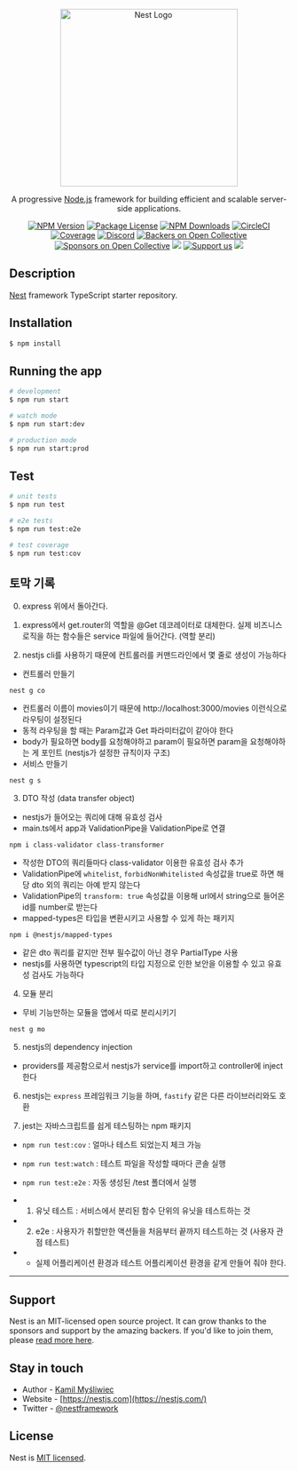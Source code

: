 <p align="center">
  <a href="http://nestjs.com/" target="blank"><img src="https://nestjs.com/img/logo_text.svg" width="320" alt="Nest Logo" /></a>
</p>

[circleci-image]: https://img.shields.io/circleci/build/github/nestjs/nest/master?token=abc123def456
[circleci-url]: https://circleci.com/gh/nestjs/nest

  <p align="center">A progressive <a href="http://nodejs.org" target="_blank">Node.js</a> framework for building efficient and scalable server-side applications.</p>
    <p align="center">
<a href="https://www.npmjs.com/~nestjscore" target="_blank"><img src="https://img.shields.io/npm/v/@nestjs/core.svg" alt="NPM Version" /></a>
<a href="https://www.npmjs.com/~nestjscore" target="_blank"><img src="https://img.shields.io/npm/l/@nestjs/core.svg" alt="Package License" /></a>
<a href="https://www.npmjs.com/~nestjscore" target="_blank"><img src="https://img.shields.io/npm/dm/@nestjs/common.svg" alt="NPM Downloads" /></a>
<a href="https://circleci.com/gh/nestjs/nest" target="_blank"><img src="https://img.shields.io/circleci/build/github/nestjs/nest/master" alt="CircleCI" /></a>
<a href="https://coveralls.io/github/nestjs/nest?branch=master" target="_blank"><img src="https://coveralls.io/repos/github/nestjs/nest/badge.svg?branch=master#9" alt="Coverage" /></a>
<a href="https://discord.gg/G7Qnnhy" target="_blank"><img src="https://img.shields.io/badge/discord-online-brightgreen.svg" alt="Discord"/></a>
<a href="https://opencollective.com/nest#backer" target="_blank"><img src="https://opencollective.com/nest/backers/badge.svg" alt="Backers on Open Collective" /></a>
<a href="https://opencollective.com/nest#sponsor" target="_blank"><img src="https://opencollective.com/nest/sponsors/badge.svg" alt="Sponsors on Open Collective" /></a>
  <a href="https://paypal.me/kamilmysliwiec" target="_blank"><img src="https://img.shields.io/badge/Donate-PayPal-ff3f59.svg"/></a>
    <a href="https://opencollective.com/nest#sponsor"  target="_blank"><img src="https://img.shields.io/badge/Support%20us-Open%20Collective-41B883.svg" alt="Support us"></a>
  <a href="https://twitter.com/nestframework" target="_blank"><img src="https://img.shields.io/twitter/follow/nestframework.svg?style=social&label=Follow"></a>
</p>
  <!--[![Backers on Open Collective](https://opencollective.com/nest/backers/badge.svg)](https://opencollective.com/nest#backer)
  [![Sponsors on Open Collective](https://opencollective.com/nest/sponsors/badge.svg)](https://opencollective.com/nest#sponsor)-->

## Description

[Nest](https://github.com/nestjs/nest) framework TypeScript starter repository.

## Installation

```bash
$ npm install
```

## Running the app

```bash
# development
$ npm run start

# watch mode
$ npm run start:dev

# production mode
$ npm run start:prod
```

## Test

```bash
# unit tests
$ npm run test

# e2e tests
$ npm run test:e2e

# test coverage
$ npm run test:cov
```


## 토막 기록

0. express 위에서 돌아간다.

1. express에서 get.router의 역할을 @Get 데코레이터로 대체한다. 실제 비즈니스 로직을 하는 함수들은 service 파일에 들어간다. (역할 분리)
2. nestjs cli를 사용하기 때문에 컨트롤러를 커맨드라인에서 몇 줄로 생성이 가능하다
- 컨트롤러 만들기
```
nest g co
```
- 컨트롤러 이름이 movies이기 때문에 http://localhost:3000/movies 이런식으로 라우팅이 설정된다
- 동적 라우팅을 할 때는 Param값과 Get 파라미터값이 같아야 한다
- body가 필요하면 body를 요청해야하고 param이 필요하면 param을 요청해야하는 게 포인트 (nestjs가 설정한 규칙이자 구조)
- 서비스 만들기
```
nest g s
```
3. DTO 작성 (data transfer object)
- nestjs가 들어오는 쿼리에 대해 유효성 검사
- main.ts에서 app과 ValidationPipe을 ValidationPipe로 연결
```
npm i class-validator class-transformer
```
- 작성한 DTO의 쿼리들마다 class-validator 이용한 유효성 검사 추가
- ValidationPipe에 `whitelist`, `forbidNonWhitelisted` 속성값을 true로 하면 해당 dto 외의 쿼리는 아예 받지 않는다
- ValidationPipe의 `transform: true` 속성값을 이용해 url에서 string으로 들어온 id를 number로 받는다
- mapped-types은 타입을 변환시키고 사용할 수 있게 하는 패키지
```
npm i @nestjs/mapped-types
```
- 같은 dto 쿼리를 같지만 전부 필수값이 아닌 경우 PartialType 사용
- nestjs를 사용하면 typescript의 타입 지정으로 인한 보안을 이용할 수 있고 유효성 검사도 가능하다

4. 모듈 분리
- 무비 기능만하는 모듈을 앱에서 따로 분리시키기
```
nest g mo
```

5. nestjs의 dependency injection
- providers를 제공함으로서 nestjs가 service를 import하고 controller에 inject한다

6. nestjs는 `express` 프레임워크 기능을 하며, `fastify` 같은 다른 라이브러리와도 호환

7. jest는 자바스크립트를 쉽게 테스팅하는 npm 패키지
- `npm run test:cov` : 얼마나 테스트 되었는지 체크 가능
- `npm run test:watch` : 테스트 파일을 작성할 때마다 콘솔 실행
- `npm run test:e2e` : 자동 생성된 /test 폴더에서 실행 

- 1. 유닛 테스트 : 서비스에서 분리된 함수 단위의 유닛을 테스트하는 것
- 2. e2e : 사용자가 취할만한 액션들을 처음부터 끝까지 테스트하는 것 (사용자 관점 테스트)
- - 실제 어플리케이션 환경과 테스트 어플리케이션 환경을 같게 만들어 줘야 한다.
----------
## Support

Nest is an MIT-licensed open source project. It can grow thanks to the sponsors and support by the amazing backers. If you'd like to join them, please [read more here](https://docs.nestjs.com/support).

## Stay in touch

- Author - [Kamil Myśliwiec](https://kamilmysliwiec.com)
- Website - [https://nestjs.com](https://nestjs.com/)
- Twitter - [@nestframework](https://twitter.com/nestframework)

## License

Nest is [MIT licensed](LICENSE).

